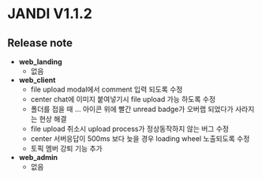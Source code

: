# JANDI V1.1.2
## Release note
- **web_landing**
  - 없음
- **web_client**
  - file upload modal에서 comment 입력 되도록 수정
  - center chat에 이미지 붙여넣기시 file upload 가능 하도록 수정
  - 폴더를 접을 때  … 아이콘 위에 빨간 unread badge가 오버랩 되었다가 사라지는 현상 해결 
  - file upload 취소시 upload process가 정상동작하지 않는 버그 수정
  - center 서버응답이 500ms 보다 늦을 경우 loading wheel 노출되도록 수정  
  - 토픽 멤버 강퇴 기능 추가
- **web_admin**
  - 없음

